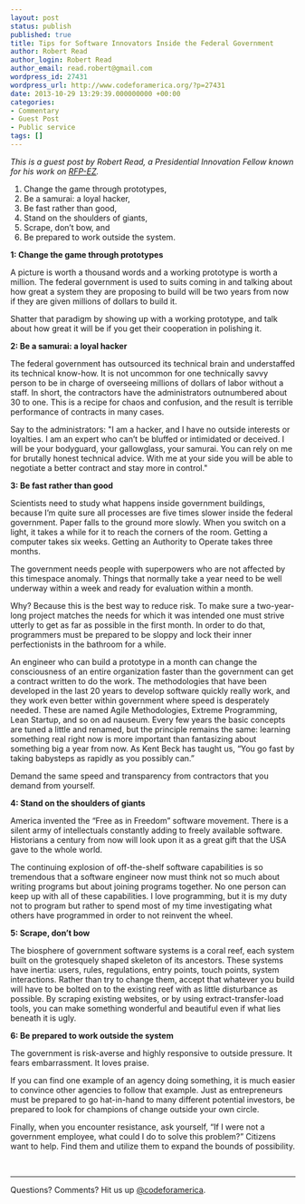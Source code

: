 ```yaml
---
layout: post
status: publish
published: true
title: Tips for Software Innovators Inside the Federal Government
author: Robert Read
author_login: Robert Read
author_email: read.robert@gmail.com
wordpress_id: 27431
wordpress_url: http://www.codeforamerica.org/?p=27431
date: 2013-10-29 13:29:39.000000000 +00:00
categories:
- Commentary
- Guest Post
- Public service
tags: []
---
```

<em>This is a guest post by Robert Read, a <em>Presidential Innovation Fellow</em> known for his work on <a href="https://rfpez.sba.gov/">RFP-EZ</a>.</em>
<ol>
	<li>Change the game through prototypes,</li>
	<li>Be a samurai: a loyal hacker,</li>
	<li>Be fast rather than good,</li>
	<li>Stand on the shoulders of giants,</li>
	<li>Scrape, don’t bow, and</li>
	<li>Be prepared to work outside the system.</li>
</ol>
<b>1: Change the game through prototypes</b>

A picture is worth a thousand words and a working prototype is worth a million. The federal government is used to suits coming in and talking about how great a system they are proposing to build will be two years from now if they are given millions of dollars to build it.

Shatter that paradigm by showing up with a working prototype, and talk about how great it will be if you get their cooperation in polishing it.

<b>2: Be a samurai: a loyal hacker</b>

The federal government has outsourced its technical brain and understaffed its technical know-how. It is not uncommon for one technically savvy person to be in charge of overseeing millions of dollars of labor without a staff. In short, the contractors have the administrators outnumbered about 30 to one. This is a recipe for chaos and confusion, and the result is terrible performance of contracts in many cases.

Say to the administrators: "I am a hacker, and I have no outside interests or loyalties. I am an expert who can’t be bluffed or intimidated or deceived. I will be your bodyguard, your gallowglass, your samurai. You can rely on me for brutally honest technical advice. With me at your side you will be able to negotiate a better contract and stay more in control."

<b>3: Be fast rather than good</b>

Scientists need to study what happens inside government buildings, because I’m quite sure all processes are five times slower inside the federal government. Paper falls to the ground more slowly. When you switch on a light, it takes a while for it to reach the corners of the room. Getting a computer takes six weeks. Getting an Authority to Operate takes three months.

The government needs people with superpowers who are not affected by this timespace anomaly. Things that normally take a year need to be well underway within a week and ready for evaluation within a month.

Why? Because this is the best way to reduce risk. To make sure a two-year-long project matches the needs for which it was intended one must strive utterly to get as far as possible in the first month. In order to do that, programmers must be prepared to be sloppy and lock their inner perfectionists in the bathroom for a while.

An engineer who can build a prototype in a month can change the consciousness of an entire organization faster than the government can get a contract written to do the work. The methodologies that have been developed in the last 20 years to develop software quickly really work, and they work even better within government where speed is desperately needed. These are named Agile Methodologies, Extreme Programming, Lean Startup, and so on ad nauseum. Every few years the basic concepts are tuned a little and renamed, but the principle remains the same: learning something real right now is more important than fantasizing about something big a year from now. As Kent Beck has taught us, “You go fast by taking babysteps as rapidly as you possibly can.”

Demand the same speed and transparency from contractors that you demand from yourself.

<b>4: Stand on the shoulders of giants</b>

America invented the “Free as in Freedom” software movement. There is a silent army of intellectuals constantly adding to freely available software. Historians a century from now will look upon it as a great gift that the USA gave to the whole world.

The continuing explosion of off-the-shelf software capabilities is so tremendous that a software engineer now must think not so much about writing programs but about joining programs together. No one person can keep up with all of these capabilities. I love programming, but it is my duty not to program but rather to spend most of my time investigating what others have programmed in order to not reinvent the wheel.

<b>5: Scrape, don’t bow</b>

The biosphere of government software systems is a coral reef, each system built on the grotesquely shaped skeleton of its ancestors. These systems have inertia: users, rules, regulations, entry points, touch points, system interactions. Rather than try to change them, accept that whatever you build will have to be bolted on to the existing reef with as little disturbance as possible. By scraping existing websites, or by using extract-transfer-load tools, you can make something wonderful and beautiful even if what lies beneath it is ugly.

<b>6: Be prepared to work outside the system</b>

The government is risk-averse and highly responsive to outside pressure. It fears embarrassment. It loves praise.

If you can find one example of an agency doing something, it is much easier to convince other agencies to follow that example. Just as entrepreneurs must be prepared to go hat-in-hand to many different potential investors, be prepared to look for champions of change outside your own circle.

Finally, when you encounter resistance, ask yourself, “If I were not a government employee, what could I do to solve this problem?” Citizens want to help. Find them and utilize them to expand the bounds of possibility.

&nbsp;

<hr />

Questions? Comments? Hit us up <a href="http://twitter.com/codeforamerica" target="_blank">@codeforamerica</a>.
